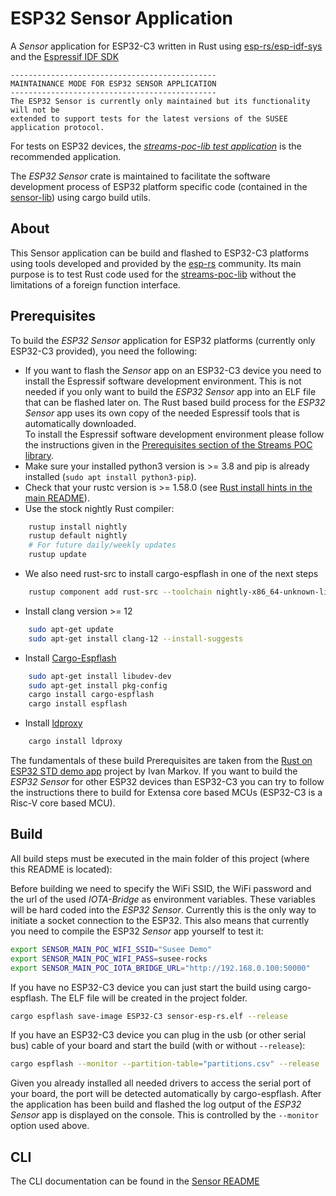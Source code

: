 # ESP32 Sensor Application

A *Sensor* application for ESP32-C3 written in Rust using
[esp-rs/esp-idf-sys](https://github.com/esp-rs/esp-idf-sys) and the
[Espressif IDF SDK](https://docs.espressif.com/projects/esp-idf/en/latest/esp32/about.html)

    ----------------------------------------------
    MAINTAINANCE MODE FOR ESP32 SENSOR APPLICATION
    ----------------------------------------------
    The ESP32 Sensor is currently only maintained but its functionality will not be
    extended to support tests for the latest versions of the SUSEE application protocol.

For tests on ESP32 devices, the
[*streams-poc-lib test application*](../streams-poc-lib)
is the recommended application.

The *ESP32 Sensor* crate is maintained to facilitate the software development
process of ESP32 platform specific code (contained in the 
[sensor-lib](../sensor-lib/src/esp_rs))
using cargo build utils. 

## About

This Sensor application can be build and flashed to ESP32-C3 platforms using tools
developed and provided by the [esp-rs](https://github.com/esp-rs) community. Its main purpose
is to test Rust code used for the [streams-poc-lib](../streams-poc-lib) without the limitations
of a foreign function interface.

## Prerequisites

To build the *ESP32 Sensor* application for ESP32 platforms (currently only ESP32-C3 provided), you need the following:

* If you want to flash the *Sensor* app on an ESP32-C3 device you need to install the Espressif software development environment.
  This is not needed if you only want to build the *ESP32 Sensor* app into an ELF file that can be flashed later on. 
  The Rust based build process for the *ESP32 Sensor* app uses its own copy of the needed Espressif tools that is
  automatically downloaded.<br>
  To install the Espressif software development environment please follow the instructions given in the
  [Prerequisites section of the Streams POC library](../streams-poc-lib#prerequisites). 
* Make sure your installed python3 version is >= 3.8 and pip is already installed
  (`sudo apt install python3-pip`).
* Check that your rustc version is >= 1.58.0 (see [Rust install hints in the main README](../../README.md#for-x86pc)).
* Use the stock nightly Rust compiler:
```bash
    rustup install nightly
    rustup default nightly
    # For future daily/weekly updates
    rustup update
```
* We also need rust-src to install cargo-espflash in one of the next steps
```bash
    rustup component add rust-src --toolchain nightly-x86_64-unknown-linux-gnu
```
* Install clang version >= 12
```bash
    sudo apt-get update
    sudo apt-get install clang-12 --install-suggests
```
* Install [Cargo-Espflash](https://github.com/esp-rs/espflash)
```bash
    sudo apt-get install libudev-dev
    sudo apt-get install pkg-config
    cargo install cargo-espflash
    cargo install espflash
```
* Install [ldproxy](https://github.com/esp-rs/embuild/tree/master/ldproxy)
```bash
    cargo install ldproxy
```

The fundamentals of these build Prerequisites are taken from the
[Rust on ESP32 STD demo app](https://github.com/ivmarkov/rust-esp32-std-demo) project by Ivan Markov.
If you want to build the *ESP32 Sensor* for other ESP32 devices than ESP32-C3 you can try to follow the
instructions there to build for Extensa core based MCUs (ESP32-C3 is a Risc-V core based MCU).

## Build

All build steps must be executed in the main folder of this project (where this README is located):

Before building we need to specify the WiFi SSID, the WiFi password and the url of the used *IOTA-Bridge* as
environment variables. These variables will be hard coded into the *ESP32 Sensor*.
Currently this is the only way to initiate a socket connection to the ESP32.
This also means that currently you need to compile the ESP32 *Sensor* app yourself to test it:
```bash
export SENSOR_MAIN_POC_WIFI_SSID="Susee Demo"
export SENSOR_MAIN_POC_WIFI_PASS=susee-rocks
export SENSOR_MAIN_POC_IOTA_BRIDGE_URL="http://192.168.0.100:50000"
```

If you have no ESP32-C3 device you can just start the build using cargo-espflash.
The ELF file will be created in the project folder.
```bash
cargo espflash save-image ESP32-C3 sensor-esp-rs.elf --release
```

If you have an ESP32-C3 device you can plug in the usb (or other serial bus) cable of your board
and start the build (with or without `--release`):
```bash
cargo espflash --monitor --partition-table="partitions.csv" --release
```
Given you already installed all needed drivers to access the serial port of your board, the port will be
detected automatically by cargo-espflash. After the application has been build and flashed the log output
of the *ESP32 Sensor* app is displayed on the console. This is controlled by the `--monitor` option used above. 

## CLI

The CLI documentation can be found in the [Sensor README](../#cli-of-the-sensor-applications)


